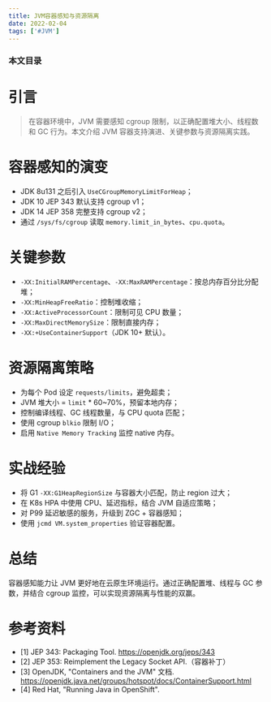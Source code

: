 ```yaml
---
title: JVM容器感知与资源隔离
date: 2022-02-04
tags: ['#JVM']
---
```


### 本文目录
<!-- toc -->

# 引言
> 在容器环境中，JVM 需要感知 cgroup 限制，以正确配置堆大小、线程数和 GC 行为。本文介绍 JVM 容器支持演进、关键参数与资源隔离实践。

# 容器感知的演变
- JDK 8u131 之后引入 `UseCGroupMemoryLimitForHeap`；
- JDK 10 JEP 343 默认支持 cgroup v1；
- JDK 14 JEP 358 完整支持 cgroup v2；
- 通过 `/sys/fs/cgroup` 读取 `memory.limit_in_bytes`、`cpu.quota`。

# 关键参数
- `-XX:InitialRAMPercentage`、`-XX:MaxRAMPercentage`：按总内存百分比分配堆；
- `-XX:MinHeapFreeRatio`：控制堆收缩；
- `-XX:ActiveProcessorCount`：限制可见 CPU 数量；
- `-XX:MaxDirectMemorySize`：限制直接内存；
- `-XX:+UseContainerSupport`（JDK 10+ 默认）。

# 资源隔离策略
- 为每个 Pod 设定 `requests/limits`，避免超卖；
- JVM 堆大小 = `limit` * 60~70%，预留本地内存；
- 控制编译线程、GC 线程数量，与 CPU quota 匹配；
- 使用 cgroup `blkio` 限制 I/O；
- 启用 `Native Memory Tracking` 监控 native 内存。

# 实战经验
- 将 G1 `-XX:G1HeapRegionSize` 与容器大小匹配，防止 region 过大；
- 在 K8s HPA 中使用 CPU、延迟指标，结合 JVM 自适应策略；
- 对 P99 延迟敏感的服务，升级到 ZGC + 容器感知；
- 使用 `jcmd VM.system_properties` 验证容器配置。

# 总结
容器感知能力让 JVM 更好地在云原生环境运行。通过正确配置堆、线程与 GC 参数，并结合 cgroup 监控，可以实现资源隔离与性能的双赢。

# 参考资料
- [1] JEP 343: Packaging Tool. https://openjdk.org/jeps/343
- [2] JEP 353: Reimplement the Legacy Socket API.（容器补丁）
- [3] OpenJDK, "Containers and the JVM" 文档. https://openjdk.java.net/groups/hotspot/docs/ContainerSupport.html
- [4] Red Hat, "Running Java in OpenShift".
